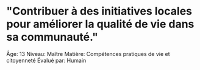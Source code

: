 # "Contribuer à des initiatives locales pour améliorer la qualité de vie dans sa communauté."

Âge: 13
Niveau: Maître
Matière: Compétences pratiques de vie et citoyenneté
Évalué par: Humain
